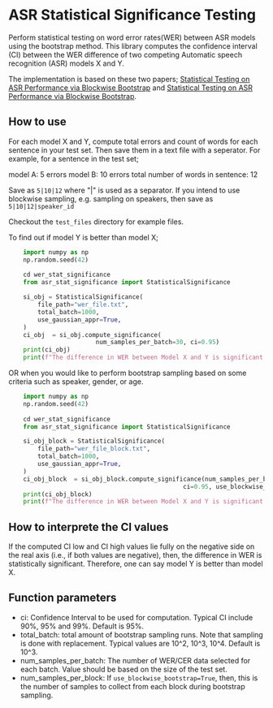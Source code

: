 # ASR Statistical Significance Testing

Perform statistical testing on word error rates(WER) between ASR models using the bootstrap method. This library computes the confidence interval (CI) between the WER difference of two competing Automatic speech recognition (ASR) models X and Y.

The implementation is based on these two papers; [Statistical Testing on ASR Performance via Blockwise Bootstrap](https://ieeexplore.ieee.org/abstract/document/1326009) and [Statistical Testing on ASR Performance via Blockwise Bootstrap](https://arxiv.org/abs/1912.09508).

## How to use

For each model X and Y, compute total errors and count of words for each sentence in your test set. Then save them in a text file with a seperator. For example, for a sentence in the test set;

model A: 5 errors
model B: 10 errors
total number of words in sentence: 12

Save as `5|10|12` where "|" is used as a separator. If you intend to use blockwise sampling, e.g. sampling on speakers, then save as `5|10|12|speaker_id`

Checkout the `test_files` directory for example files.

To find out if model Y is better than model X;

```python
    import numpy as np
    np.random.seed(42)
    
    cd wer_stat_significance
    from asr_stat_significance import StatisticalSignificance

    si_obj = StatisticalSignificance(
        file_path="wer_file.txt", 
        total_batch=1000,
        use_gaussian_appr=True,
    )
    ci_obj  = si_obj.compute_significance(
                        num_samples_per_batch=30, ci=0.95)
    print(ci_obj)
    print(f"The difference in WER between Model X and Y is significant: ", {ci_obj.is_significant()})
```

OR when you would like to perform bootstrap sampling based on some criteria such as speaker, gender, or age.

```python
    import numpy as np
    np.random.seed(42)
    
    cd wer_stat_significance
    from asr_stat_significance import StatisticalSignificance

    si_obj_block = StatisticalSignificance(
        file_path="wer_file_block.txt", 
        total_batch=1000,
        use_gaussian_appr=True,
    )
    ci_obj_block  = si_obj_block.compute_significance(num_samples_per_block=2, 
                                                ci=0.95, use_blockwise_bootstrap=True,)
    print(ci_obj_block)
    print(f"The difference in WER between Model X and Y is significant: ", {ci_obj_block.is_significant()})

```

## How to interprete the CI values

If the computed CI low and CI high values lie fully on the negative side on the real axis (i.e., if both values are negative), then, the difference in WER is statistically significant. Therefore, one can say model Y is better than model X.

## Function parameters

- ci: Confidence Interval to be used for computation. Typical CI include 90%, 95% and 99%. Default is 95%.
- total_batch: total amount of bootstrap sampling runs. Note that sampling is done with replacement. Typical values are 10^2, 10^3, 10^4. Default is 10^3.
- num_samples_per_batch: The number of WER/CER data selected for each batch. Value should be based on the size of the test set.
- num_samples_per_block: If `use_blockwise_bootstrap=True`, then, this is the number of samples to collect from each block during bootstrap sampling.
